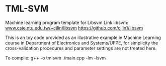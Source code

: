 # TML-SVM
Machine learning program template for Libsvm
Link libsvm: 
www.csie.ntu.edu.tw/~cjlin/libsvm
https://github.com/cjlin1/libsvm

This is an toy code provided as an illustrative example in Machine Learning 
course in Department of Electronics and Systems/UFPE, for simplicity the 
cross-validation procedures and parameter settings are not treated here. 

To compile: 
g++ -o tmlsvm ./main.cpp  -lm -lsvm
